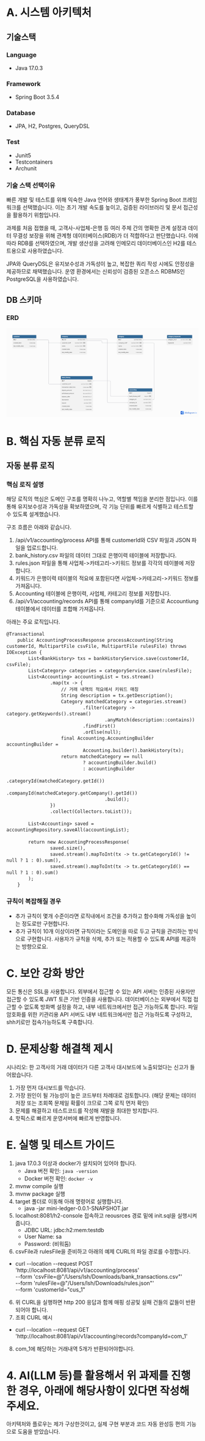 

# A. 시스템 아키텍처
## 기술스택
### Language
- Java 17.0.3

### Framework
- Spring Boot 3.5.4

### Database
- JPA, H2, Postgres, QueryDSL

### Test
- Junit5
- Testcontainers
- Archunit

### 기술 스택 선택이유
빠른 개발 및 테스트를 위해 익숙한 Java 언어와 생태계가 풍부한 Spring Boot 프레임워크를 선택했습니다. 이는 초기 개발 속도를 높이고, 검증된 라이브러리 및 문서 접근성을 활용하기 위함입니다.

과제를 처음 접했을 때, 고객사-사업체-은행 등 여러 주체 간의 명확한 관계 설정과 데이터 무결성 보장을 위해 관계형 데이터베이스(RDB)가 더 적합하다고 판단했습니다. 이에 따라 RDB를 선택하였으며, 개발 생산성을 고려해 인메모리 데이터베이스인 H2를 테스트용으로 사용하였습니다.

JPA와 QueryDSL은 유지보수성과 가독성이 높고, 복잡한 쿼리 작성 시에도 안정성을 제공하므로 채택했습니다. 운영 환경에서는 신뢰성이 검증된 오픈소스 RDBMS인 PostgreSQL을 사용하였습니다.

## DB 스키마

### ERD
![erd.png](images/erd.png)

# B. 핵심 자동 분류 로직
## 자동 분류 로직
### 핵심 로직 설명

해당 로직의 핵심은 도메인 구조를 명확히 나누고, 역할별 책임을 분리한 점입니다. 이를 통해 유지보수성과 가독성을 확보하였으며, 각 기능 단위를 빠르게 식별하고 테스트할 수 있도록 설계했습니다.

구조 흐름은 아래와 같습니다.
1. /api/v1/accounting/process API를 통해 customerId와 CSV 파일과 JSON 파일을 업로드합니다.
2. bank_history.csv 파일의 데이터 그대로 은행이력 테이블에 저장합니다.
3. rules.json 파일을 통해  사업체->카테고리->키워드 정보를 각각의 테이블에 저장합니다.
4. 키워드가 은행이력 테이블의 적요에 포함된다면 사업체->카테고리->키워드 정보를 가져옵니다. 
5. Accounting 테이블에 은행이력, 사업체, 카테고리 정보를 저장합니다.
6. /api/v1/accounting/records API를 통해 companyId를 기준으로 Accountiung 테이블에서 데이터를 조합해 가져옵니다.

아래는 주요 로직입니다.
```
@Transactional
    public AccountingProcessResponse processAccounting(String customerId, MultipartFile csvFile, MultipartFile rulesFile) throws IOException {
        List<BankHistory> txs = bankHistoryService.save(customerId, csvFile);
        List<Category> categories = categoryService.save(rulesFile);
        List<Accounting> accountingList = txs.stream()
                .map(tx -> {
                    // 거래 내역의 적요에서 키워드 매칭
                    String description = tx.getDescription();
                    Category matchedCategory = categories.stream()
                            .filter(category -> category.getKeywords().stream()
                                    .anyMatch(description::contains))
                            .findFirst()
                            .orElse(null);
                    final Accounting.AccountingBuilder accountingBuilder =
                            Accounting.builder().bankHistory(tx);
                    return matchedCategory == null
                            ? accountingBuilder.build()
                            : accountingBuilder
                                    .categoryId(matchedCategory.getId())
                                    .companyId(matchedCategory.getCompany().getId())
                                    .build();
                })
                .collect(Collectors.toList());

        List<Accounting> saved = accountingRepository.saveAll(accountingList);

        return new AccountingProcessResponse(
                saved.size(),
                saved.stream().mapToInt(tx -> tx.getCategoryId() != null ? 1 : 0).sum(),
                saved.stream().mapToInt(tx -> tx.getCategoryId() == null ? 1 : 0).sum()
        );
    }
```

### 규칙이 복잡해질 경우 
- 추가 규칙이 몇개 수준이라면 로직내에서 조건을 추가하고 함수화해 가독성을 높이는 정도로만 구현합니다.
- 추가 규칙이 10개 이상이라면 규칙이라는 도메인을 따로 두고 규칙을 관리하는 방식으로 구현합니다. 사용자가 규칙을 삭제, 추가 또는 적용할 수 있도록 API를 제공하는 방향으로요. 

# C. 보안 강화 방안
모든 통신은 SSL을 사용합니다.
외부에서 접근할 수 있는 API 서버는 인증된 사용자만 접근할 수 있도록 JWT 토큰 기반 인증을 사용합니다.
데이터베이스는 외부에서 직접 접근할 수 없도록 방화벽 설정을 하고, 내부 네트워크에서만 접근 가능하도록 합니다.
파일 암호화를 위한 키관리용 API 서버도 내부 네트워크에서만 접근 가능하도록 구성하고, shh키로만 접속가능하도록 구축합니다.

# D. 문제상황 해결책 제시
시나리오: 한 고객사의 거래 데이터가 다른 고객사 대시보드에 노출되었다는 신고가 들어왔습니다.

1. 가장 먼저 대시보드를 막습니다.
2. 가장 원인이 될 가능성이 높은 코드부터 차례대로 검토합니다. (해당 문제는 데이터 저장 또는 조회쪽 문제일 확률이 크므로 그쪽 로직 먼저 확인)
3. 문제를 해결하고 테스트코드를 작성해 재발을 최대한 방지합니다.
4. 핫픽스로 빠르게 운영서버에 빠르게 반영합니다.

# E. 실행 및 테스트 가이드

1. java 17.0.3 이상과 docker가 설치되어 있어야 합니다.
   - Java 버전 확인: `java -version`
   - Docker 버전 확인: `docker -v`
2. mvnw compile 실행
3. mvnw package 실행
4. target 폴더로 이동해 아래 명령어로 실행합니다.
   - java -jar mini-ledger-0.0.1-SNAPSHOT.jar
5. localhost:8081/h2-console 접속하고 reousrces 경로 밑에 init.sql을 실행시켜줍니다.
   - JDBC URL: jdbc:h2:mem:testdb
   - User Name: sa
   - Password: (비워둠)
5. csvFile과 rulesFile을 준비하고 아래의 예제 CURL의 파일 경로를 수정합니다.
- curl --location --request POST 'http://localhost:8081/api/v1/accounting/process' \
   --form 'csvFile=@"/Users/lsh/Downloads/bank_transactions.csv"' \
   --form 'rulesFile=@"/Users/lsh/Downloads/rules.json"' \
   --form 'customerId="cus_1"
6. 위 CURL을 실행하면 http 200 응답과 함께 매핑 성공및 실패 건들의 값들이 반환되어야 합니다.
7. 조회 CURL 예시
- curl --location --request GET 'http://localhost:8081/api/v1/accounting/records?companyId=com_1'
8. com_1에 해당하는 거래내역 5개가 반환되어야합니다.



# 4. AI(LLM 등)를 활용해서 위 과제를 진행한 경우, 아래에 해당사항이 있다면 작성해주세요.
아키텍처와 플로우는 제가 구상한것이고, 실제 구현 부분과 코드 자동 완성등 편의 기능으로 도움을 받았습니다.

